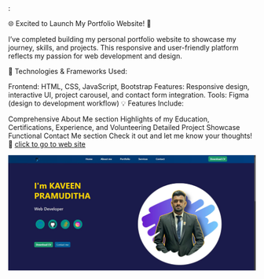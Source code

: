 <p>:

🌐 Excited to Launch My Portfolio Website! 🎉

I’ve completed building my personal portfolio website to showcase my journey, skills, and projects. This responsive and user-friendly platform reflects my passion for web development and design.

🔧 Technologies & Frameworks Used:

Frontend: HTML, CSS, JavaScript, Bootstrap
Features: Responsive design, interactive UI, project carousel, and contact form integration.
Tools: Figma (design to development workflow)
💡 Features Include:

Comprehensive About Me section
Highlights of my Education, Certifications, Experience, and Volunteering
Detailed Project Showcase
Functional Contact Me section
Check it out and let me know your thoughts! 🚀
<a href="https://kaveenpramuditha.github.io/portfolio/"> click to go to web site </a> </p>

<img src="images/portfolio.JPG">
